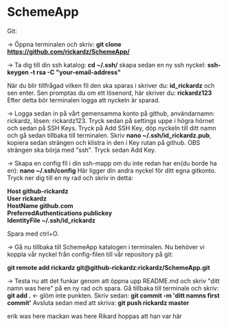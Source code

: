 SchemeApp
=========

Git:


&rarr; Öppna terminalen och skriv: <b>git clone https://github.com/rickardz/SchemeApp/</b>

&rarr; Ta dig till din ssh katalog: <b>cd ~/.ssh/</b> skapa sedan en ny ssh nyckel: <b>ssh-keygen -t rsa -C "your-email-address"</b>

När du blir tillfrågad vilken fil den ska sparas i skriver du: <b>id_rickardz</b> och sen enter.
Sen promptas du om ett lösenord, här skriver du: <b>rickardz123</b>
Efter detta bör terminalen logga att nyckeln är sparad.

&rarr; Logga sedan in på vårt gemensamma konto på github, användarnamn: rickardz, lösen: rickardz123.
   Tryck sedan på settings uppe i högra hörnet och sedan på SSH Keys. Tryck på Add SSH Key, döp nyckeln till
   ditt namn och gå sedan tillbaka till terminalen. Skriv <b>nano ~/.ssh/id_rickardz.pub</b>, kopiera sedan
   strängen och klistra in den i Key rutan på github. OBS strängen ska börja med "ssh". Tryck sedan Add Key.

&rarr; Skapa en config fil i din ssh-mapp om du inte redan har en(du borde ha en): <b>nano ~/.ssh/config</b>
   Här ligger din andra nyckel för ditt egna gitkonto. Tryck ner dig till en ny rad och skriv in detta:

<b>      Host github-rickardz<br>
	       User rickardz<br>
	       HostName github.com<br>
	       PreferredAuthentications publickey<br>
	       IdentityFile ~/.ssh/id_rickardz</b>

Spara med ctrl+O.

&rarr; Gå nu tillbaka till SchemeApp katalogen i terminalen. Nu behöver vi koppla vår nyckel från config-filen till
   vår repository på git:

   <b>git remote add rickardz git@github-rickardz:rickardz/SchemeApp.git</b>

&rarr; Testa nu att det funkar genom att öppna upp README.md och skriv "ditt namn was here" på en ny rad och spara.
   Gå tillbaka till terminale och skriv: <b>git add .</b> &larr; glöm inte punkten. Skriv sedan: <b>git commit -m 'ditt namns first commit'</b>
   Avsluta sedan med att skriva: <b>git push rickardz master</b>

erik was here
mackan was here
Rikard hoppas att han var här